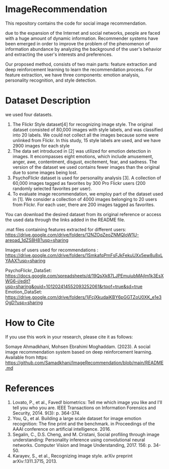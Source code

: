 # ImageRecommendation

This repository contains the code for social image recommendation.


due to the expansion of the Internet and social networks, people are faced with a huge amount of dynamic information. Recommender systems have been emerged in order to improve the problem of the phenomenon of information abundance by analyzing the background of the user's behavior and extracting the user's interests and preferences. 

Our proposed method, consists of two main parts: feature extraction and deep reinforcement learning to learn the recommendation process. 
For feature extraction, we have three components: emotion analysis, personality recognition, and style detection.


# Dataset Description

we used four datasets. 
1) The Flickr Style dataset[4] for recognizing image style. The original dataset consisted of 80,000 images with style labels, and was classified into 20 labels. We could not collect all the images because some were unlinked from Flickr. In this study, 15 style labels are used, and we have 2900 images for each style
2) The data set introduced in [2] was utilized for emotion detection in images. It encompasses eight emotions, which include amusement, anger, awe, contentment, disgust, excitement, fear, and sadness. The version of the dataset we used contains fewer images than the original due to some images being lost. 
3) PsychoFlickr dataset is used for personality analysis [3]. A collection of 60,000 images tagged as favorites by 300 Pro Flickr users (200 randomly selected favorites per user). 
4) To evaluate image recommendation, we employ part of the dataset used in  [1]. We consider a collection of 4000 images belonging to 20 users from Flickr. For each user, there are 200 images tagged as favorites. 

You can download the desired dataset from its original reference or access the used data through the links added in the README file.

.mat files containing features extracted for different users: https://drive.google.com/drive/folders/12NZOqZeoZNMQloW1U-areoad_1dZS8H8?usp=sharing

Images of users used for recommendations : https://drive.google.com/drive/folders/1SmkafqPmFsFJkFekuUXx5ew8u8xLYAAX?usp=sharing

PsychoFlickr_DataSet: https://docs.google.com/spreadsheets/d/19QsXk87LJPEmuiubMAjlm1k3EsXWG6-i/edit?usp=sharing&ouid=101202414552093252061&rtpof=true&sd=true
Emotion_DataSet: https://drive.google.com/drive/folders/1jFcjXkudaiKBY6pGGTZoU0XK_e1e3OgD?usp=sharing



# How to Cite

If you use this work in your research, please cite it as follows:

Somaye Ahmadkhani, Mohsen Ebrahimi Moghaddam. (2023). A social image recommendation system based on deep reinforcement learning. Available from https: https://github.com/Samadkhani/ImageRecommendation/blob/main/README.md


# References

1.	Lovato, P., et al., Faved! biometrics: Tell me which image you like and I'll tell you who you are. IEEE Transactions on Information Forensics and Security, 2014. 9(3): p. 364-374.
33.	You, Q., et al. Building a large scale dataset for image emotion recognition: The fine print and the benchmark. in Proceedings of the AAAI conference on artificial intelligence. 2016.
38. Segalin, C., D.S. Cheng, and M. Cristani, Social profiling through image understanding: Personality inference using convolutional neural networks. Computer Vision and Image Understanding, 2017. 156: p. 34-50.
45.	Karayev, S., et al., Recognizing image style. arXiv preprint arXiv:1311.3715, 2013.
